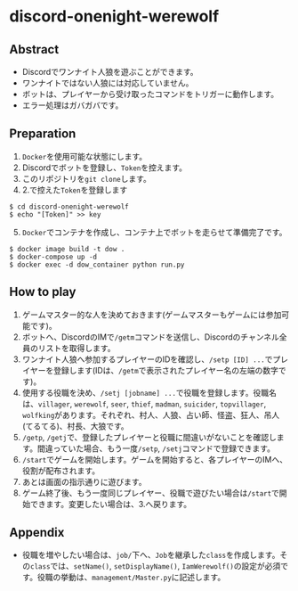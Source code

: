 # discord-onenight-werewolf

## Abstract
- Discordでワンナイト人狼を遊ぶことができます。
- ワンナイトではない人狼には対応していません。
- ボットは、プレイヤーから受け取ったコマンドをトリガーに動作します。
- エラー処理はガバガバです。

## Preparation
1. `Docker`を使用可能な状態にします。
2. Discordでボットを登録し、`Token`を控えます。
3. このリポジトリを`git clone`します。
4. 2.で控えた`Token`を登録します

```
$ cd discord-onenight-werewolf
$ echo "[Token]" >> key
```

5. `Docker`でコンテナを作成し、コンテナ上でボットを走らせて準備完了です。

```
$ docker image build -t dow .
$ docker-compose up -d
$ docker exec -d dow_container python run.py
```

## How to play
1. ゲームマスター的な人を決めておきます(ゲームマスターもゲームには参加可能です)。
2. ボットへ、DiscordのIMで`/getm`コマンドを送信し、Discordのチャンネル全員のリストを取得します。
3. ワンナイト人狼へ参加するプレイヤーのIDを確認し、`/setp [ID] ...`でプレイヤーを登録します(IDは、`/getm`で表示されたプレイヤー名の左端の数字です)。
4. 使用する役職を決め、`/setj [jobname] ...`で役職を登録します。役職名は、`villager`, `werewolf`, `seer`, `thief`, `madman`, `suicider`, `topvillager`, `wolfking`があります。それぞれ、村人、人狼、占い師、怪盗、狂人、吊人(てるてる)、村長、大狼です。
5. `/getp`, `/getj`で、登録したプレイヤーと役職に間違いがないことを確認します。間違っていた場合、もう一度`/setp`, `/setj`コマンドで登録できます。
6. `/start`でゲームを開始します。ゲームを開始すると、各プレイヤーのIMへ、役割が配布されます。
7. あとは画面の指示通りに遊びます。
8. ゲーム終了後、もう一度同じプレイヤー、役職で遊びたい場合は`/start`で開始できます。変更したい場合は、3.へ戻ります。

## Appendix
- 役職を増やしたい場合は、`job/`下へ、`Job`を継承した`class`を作成します。その`class`では、`setName()`, `setDisplayName()`, `IamWerewolf()`の設定が必須です。役職の挙動は、`management/Master.py`に記述します。

